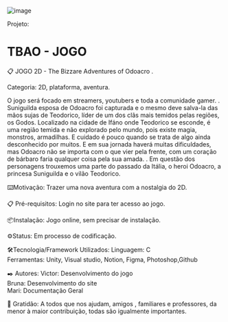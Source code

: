 
![image](https://user-images.githubusercontent.com/114000712/202920111-de6f1492-98f3-4de3-a96a-f5b8355a9b56.png)

Projeto:
# TBAO - JOGO
📋  JOGO 2D - The Bizzare Adventures of Odoacro . 

Categoria: 2D, plataforma, aventura. 

O jogo será focado em streamers, youtubers e toda a comunidade gamer. . Suniguilda esposa de Odoacro foi capturada e o mesmo deve salva-la das mãos sujas de Teodorico, líder de um dos clãs mais temidos pelas regiões, os Godos. Localizado na cidade de Ifáno onde Teodorico se esconde, é uma região temida e não explorado pelo mundo, pois existe magia, monstros, armadilhas. E cuidado é pouco quando se trata de algo ainda desconhecido por muitos. E em sua jornada haverá muitas dificuldades, mas Odoacro não se importa com o que vier pela frente, com um coração de bárbaro faria qualquer coisa pela sua amada. . Em questão dos personagens trouxemos uma parte do passado da Itália, o heroi Odoacro, a princesa Suniguilda e o vilão Teodorico.

⌨️Motivação: Trazer uma nova aventura com a nostalgia do 2D.

📋 Pré-requisitos: Login no site para ter acesso ao jogo.

📦Instalação: Jogo online, sem precisar de instalação.

⚙️Status: Em processo de codificação.

🛠️Tecnologia/Framework Utilizados:
Linguagem: C <br>
Ferramentas: Unity, Visual studio, Notion, Figma, Photoshop,Github

✒️ Autores:
Victor: Desenvolvimento do jogo<br>
Bruna: Desenvolvimento do site<br>
Mari: Documentação Geral

🎁 Gratidão: A todos que nos ajudam, amigos , familiares e professores, da menor à maior contribuição, todas são igualmente importantes.
